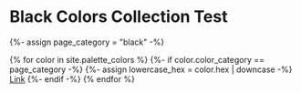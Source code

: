<style>
  div.color-block {
    text-align: center;
  }

  .color-block {
    width: 100%;
    margin: 0;
    padding: 0.5em;
  }

  .black-pass {
    color: black;
  }

  .white-pass {
    color: white;
  }
</style>

# Black Colors Collection Test

{%- assign page_category = "black" -%}

{% for color in site.palette_colors %}
  {%- if color.color_category == page_category -%}
    {%- assign lowercase_hex = color.hex | downcase -%}
    <a href="{{ color.url }}">Link</a>
  {%- endif -%}
{% endfor %}
